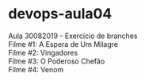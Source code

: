 # devops-aula04
Aula 30082019 - Exercício de branches</br>
Filme #1: A Espera de Um Milagre</br>
Filme #2: Vingadores</br>
Filme #3: O Poderoso Chefão</br>
Filme #4: Venom</br>
